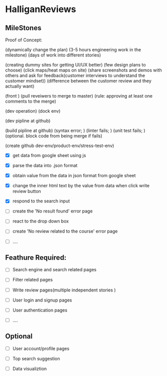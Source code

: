 # HalliganReviews

## MileStones

Proof of Concept:

(dynamically change the plan)
(3-5 hours engineering work in the milestone)
(days of work into different stories)

(creating dummy sites for getting UI/UX better)
(few design plans to choose)
(click maps/heat maps on site)
(share screenshots and demos with others and ask for feedback(customer interviews to understand the customer mindset))
(difference between the customer review and they actually want)


(front )
(pull reveiwers to merge to master)
(rule: approving at least one comments to the merge)

(dev operation)
(dock env)

(dev pipline at github)

(build pipline at github)
(syntax error; )
(linter fails; )
(unit test fails; )
(optional. block code from being merge if fails)

(create github dev-env/product-env/stress-test-env) 


- [x] get data from google sheet using js
- [x] parse the data into .json format
- [x] obtain value from the data in json format from google sheet 
- [x] change the inner html text by the value from data when click write review button
- [x] respond to the search input
- [ ] create the 'No result found' error page
- [ ] react to the drop down box
- [ ] create 'No review related to the course' error page
- [ ] ....


## Feathure Required:

- [ ] Search engine and search related pages
- [ ] Filter related pages
- [ ] Write review pages(multiple independent stories )
- [ ] User login and signup pages
- [ ] User authentication pages
- [ ] ....


## Optional
- [ ] User account/profile pages 
- [ ] Top search suggestion
- [ ] Data visualiztion



